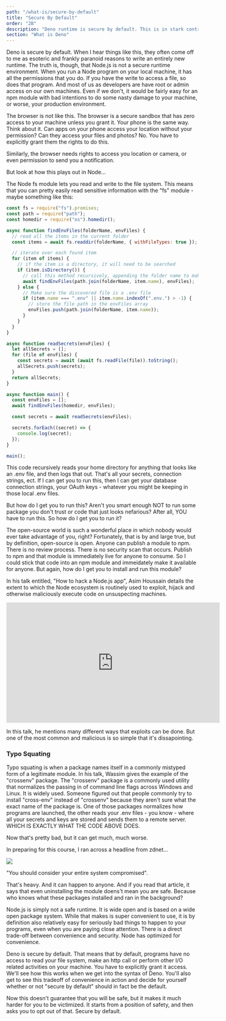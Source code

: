 ```yaml
---
path: "/what-is/secure-by-default"
title: "Secure By Default"
order: "2B"
description: "Deno runtime is secure by default. This is in stark contrast to how Node works today, and it's important to understand why so that Deno's default locked down state doesn't feel so oppressive."
section: "What is Deno"
---
```


Deno is secure by default. When I hear things like this, they often come off to me as esoteric and frankly paranoid reasons to write an entirely new runtime. The truth is, though, that Node.js is not a secure runtime environment. When you run a Node program on your local machine, it has all the permissions that you do. If you have the write to access a file, so does that program. And most of us as developers are have root or admin access on our own machines. Even if we don't, it would be fairly easy for an npm module with bad intentions to do some nasty damage to your machine, or worse, your production environment.

The browser is not like this. The browser is a secure sandbox that has zero access to your machine unless you grant it. Your phone is the same way. Think about it. Can apps on your phone access your location without your permission? Can they access your files and photos? No. You have to explicitly grant them the rights to do this.

Similarly, the browser needs rights to access you location or camera, or even permission to send you a notification.

But look at how this plays out in Node...

The Node fs module lets you read and write to the file system. This means that you can pretty easily read sensitive information with the "fs" module - maybe something like this:

```javascript
const fs = require("fs").promises;
const path = require("path");
const homedir = require("os").homedir();

async function findEnvFiles(folderName, envFiles) {
  // read all the items in the current folder
  const items = await fs.readdir(folderName, { withFileTypes: true });

  // iterate over each found item
  for (item of items) {
    // if the item is a directory, it will need to be searched
    if (item.isDirectory()) {
      // call this method recursively, appending the folder name to make a new path
      await findEnvFiles(path.join(folderName, item.name), envFiles);
    } else {
      // Make sure the discovered file is a .env file
      if (item.name === ".env" || item.name.indexOf(".env.") > -1) {
        // store the file path in the envFiles array
        envFiles.push(path.join(folderName, item.name));
      }
    }
  }
}

async function readSecrets(envFiles) {
  let allSecrets = [];
  for (file of envFiles) {
    const secrets = await (await fs.readFile(file)).toString();
    allSecrets.push(secrets);
  }
  return allSecrets;
}

async function main() {
  const envFiles = [];
  await findEnvFiles(homedir, envFiles);

  const secrets = await readSecrets(envFiles);

  secrets.forEach((secret) => {
    console.log(secret);
  });
}

main();
```

This code recursively reads your home directory for anything that looks like an .env file, and then logs that out. That's all your secrets, connection strings, ect. If I can get you to run this, then I can get your database connection strings, your OAuth keys - whatever you might be keeping in those local .env files.

But how do I get you to run this? Aren't you smart enough NOT to run some package you don't trust or code that just looks nefarious? After all, YOU have to run this. So how do I get you to run it?

The open-source world is such a wonderful place in which nobody would ever take advantage of you, right? Fortunately, that is by and large true, but by definition, open-source is open. Anyone can publish a module to npm. There is no review process. There is no security scan that occurs. Publish to npm and that module is immediately live for anyone to consume. So I could stick that code into an npm module and immeidately make it available for anyone. But again, how do I get you to install and run this module?

In his talk entitled, "How to hack a Node.js app", Asim Houssain details the extent to which the Node ecosystem is routinely used to exploit, hijack and otherwise maliciously execute code on unsuspecting machines.

<iframe width="560" height="315" src="https://www.youtube.com/embed/xb6yyztEe_A" frameborder="0" allow="accelerometer; autoplay; clipboard-write; encrypted-media; gyroscope; picture-in-picture" allowfullscreen></iframe>

In this talk, he mentions many different ways that exploits can be done. But one of the most common and malicious is so simple that it's dissapointing.

### Typo Squating

Typo squating is when a package names itself in a commonly mistyped form of a legitimate module. In his talk, Wassim gives the example of the "crossenv" package. The "crossenv" package is a commonly used utility that normalizes the passing in of command line flags across Windows and Linux. It is widely used. Someone figured out that people commonly try to install "cross-env" instead of "crossenv" because they aren't sure what the exact name of the package is. One of those packages normalizes how programs are launched, the other reads your .env files - you know - where all your secrets and keys are stored and sends them to a remote server. WHICH IS EXACTLY WHAT THE CODE ABOVE DOES.

Now that's pretty bad, but it can get much, much worse.

In preparing for this course, I ran across a headline from zdnet...

![](../images/zdnet.jpg)

"You should consider your entire system compromised".

That's heavy. And it can happen to anyone. And if you read that article, it says that even uninstalling the module doens't mean you are safe. Because who knows what these packages installed and ran in the background?

Node.js is simply not a safe runtime. It is wide open and is based on a wide open package system. While that makes is super convenient to use, it is by definition also relatively easy for seriously bad things to happen to your programs, even when you are paying close attention. There is a direct trade-off between convenience and security. Node has optimized for convenience.

Deno is secure by default. That means that by default, programs have no access to read your file system, make an http call or perform other I/O related activities on your machine. You have to explicitly grant it access. We'll see how this works when we get into the syntax of Deno. You'll also get to see this tradeoff of convenience in action and decide for yourself whether or not "secure by default" should in fact be the default.

Now this doesn't guarantee that you will be safe, but it makes it much harder for you to be victimized. It starts from a position of safety, and then asks you to opt out of that. Secure by default.
